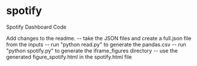# spotify
Spotify Dashboard Code

Add changes to the readme.
-- take the JSON files and create a full.json file from the inputs
-- run "python read.py" to generate the pandas.csv
-- run "python spotify.py" to generate the iframe_figures directory
-- use the generated figure_spotify.html in the spotify.html file
